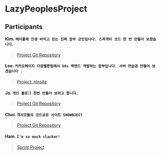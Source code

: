 # LazyPeoplesProject

## Participants

#### Kim. `메이플에 인생 바치고 있는 진짜 잡부 군인입니다. 스파게티 코드 한 번 만들어 보겠습니다.` 
> [Project Git Repository](https://github.com/kyr9389/mapleItemAnalyzer)  

#### Lee.  `카카오페이지 다음웹툰팀에서 k8s 백앤드 개발하는 잡부입니다. 서버 연습겸 만들어 보겠습니다 .`
> [Project: nInsite](https://github.com/creaton60/nInsite)
  

#### Jo.  `개인 블로그 한번 만들어 보려고 합니다.`
> [Project Git Repository](https://github.com/snustcice/snustcice.github.io)
  

#### Choi.  `객사모들의 코드공유 사이트 SHOWBJECT`
> [Project Git Repository](https://github.com/joi0104/SHOWBEJCT)
  

#### Ham.  `I'm so much slacker!`
> [Sprint Project](https://github.com/net9keep/Sprint)
